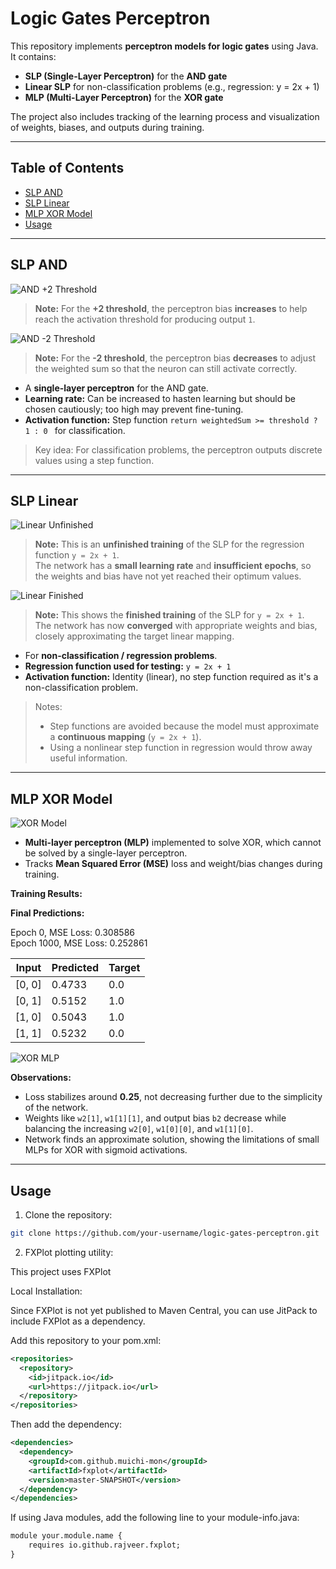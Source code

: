 # Logic Gates Perceptron

This repository implements **perceptron models for logic gates** using Java. It contains:

- **SLP (Single-Layer Perceptron)** for the **AND gate**  
- **Linear SLP** for non-classification problems (e.g., regression: y = 2x + 1)  
- **MLP (Multi-Layer Perceptron)** for the **XOR gate**  

The project also includes tracking of the learning process and visualization of weights, biases, and outputs during training.

---

## Table of Contents

- [SLP AND](#slp-and)
- [SLP Linear](#slp-linear)
- [MLP XOR Model](#mlp-xor-model)
- [Usage](#usage)

---

## SLP AND

![AND +2 Threshold](src/main/resources/io/github/rajveer/logicgatesperceptron/andPositive2Thresh.png)

> **Note:** For the **+2 threshold**, the perceptron bias **increases** to help reach the activation threshold for producing output `1`.

![AND -2 Threshold](src/main/resources/io/github/rajveer/logicgatesperceptron/andNegative2Thresh.png)

> **Note:** For the **-2 threshold**, the perceptron bias **decreases** to adjust the weighted sum so that the neuron can still activate correctly.

- A **single-layer perceptron** for the AND gate.  
- **Learning rate:** Can be increased to hasten learning but should be chosen cautiously; too high may prevent fine-tuning.  
- **Activation function:** Step function ```return weightedSum >= threshold ? 1 : 0 ``` for classification.  

> Key idea: For classification problems, the perceptron outputs discrete values using a step function.

---

## SLP Linear

![Linear Unfinished](src/main/resources/io/github/rajveer/logicgatesperceptron/linearUnfinishedTrainSLP.png)

> **Note:** This is an **unfinished training** of the SLP for the regression function `y = 2x + 1`.  
> The network has a **small learning rate** and **insufficient epochs**, so the weights and bias have not yet reached their optimum values.

![Linear Finished](src/main/resources/io/github/rajveer/logicgatesperceptron/linearFinishedTrainSLP.png)

> **Note:** This shows the **finished training** of the SLP for `y = 2x + 1`.  
> The network has now **converged** with appropriate weights and bias, closely approximating the target linear mapping.

- For **non-classification / regression problems**.  
- **Regression function used for testing:** `y = 2x + 1`  
- **Activation function:** Identity (linear), no step function required as it's a non-classification problem.  

> Notes:
> - Step functions are avoided because the model must approximate a **continuous mapping** (`y = 2x + 1`).  
> - Using a nonlinear step function in regression would throw away useful information.

---

## MLP XOR Model

![XOR Model](src/main/resources/io/github/rajveer/logicgatesperceptron/xorModel.png)

- **Multi-layer perceptron (MLP)** implemented to solve XOR, which cannot be solved by a single-layer perceptron.  
- Tracks **Mean Squared Error (MSE)** loss and weight/bias changes during training.

**Training Results:**  

**Final Predictions:**  

Epoch 0, MSE Loss: 0.308586  
Epoch 1000, MSE Loss: 0.252861

| Input      | Predicted | Target |
|-----------|-----------|--------|
| [0, 0]    | 0.4733    | 0.0    |
| [0, 1]    | 0.5152    | 1.0    |
| [1, 0]    | 0.5043    | 1.0    |
| [1, 1]    | 0.5232    | 0.0    |

![XOR MLP](src/main/resources/io/github/rajveer/logicgatesperceptron/xorMLP.png)

**Observations:**  

- Loss stabilizes around **0.25**, not decreasing further due to the simplicity of the network.  
- Weights like `w2[1]`, `w1[1][1]`, and output bias `b2` decrease while balancing the increasing `w2[0]`, `w1[0][0]`, and `w1[1][0]`.  
- Network finds an approximate solution, showing the limitations of small MLPs for XOR with sigmoid activations.

---

## Usage

1. Clone the repository:

```bash
git clone https://github.com/your-username/logic-gates-perceptron.git
```

2. FXPlot plotting utility:

This project uses FXPlot

Local Installation:

Since FXPlot is not yet published to Maven Central, you can use JitPack to include FXPlot as a dependency. 

Add this repository to your pom.xml:
```xml
<repositories>
  <repository>
    <id>jitpack.io</id>
    <url>https://jitpack.io</url>
  </repository>
</repositories>
```

Then add the dependency:
```xml
<dependencies>
  <dependency>
    <groupId>com.github.muichi-mon</groupId>
    <artifactId>fxplot</artifactId>
    <version>master-SNAPSHOT</version>
  </dependency>
</dependencies>
```

If using Java modules, add the following line to your module-info.java:
```xml
module your.module.name {
    requires io.github.rajveer.fxplot;
}
```
